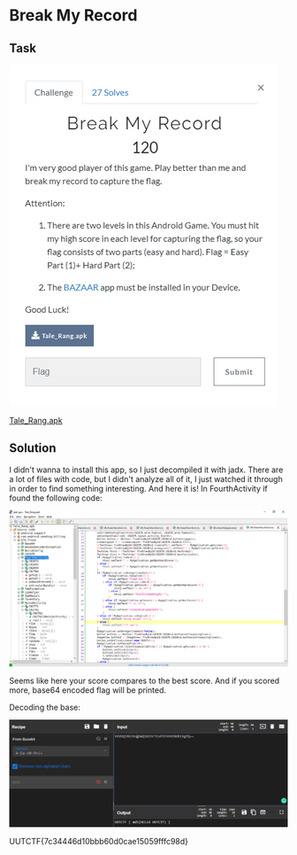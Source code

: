 # Break My Record

## Task

![task](./src/task.png)

[Tale_Rang.apk](./src/Tale_Rang.apk)

## Solution

I didn't wanna to install this app, so I just decompiled it with jadx. There are a lot of files with code, but I didn't analyze all of it, I just watched it through in order to find something interesting. And here it is! In FourthActivity if found the following code:

![fourth_activity](./src/fourth_activity.png)

Seems like here your score compares to the best score. And if you scored more, base64 encoded flag will be printed.

Decoding the base:

![base](./src/base.png)

UUTCTF{7c34446d10bbb60d0cae15059fffc98d}